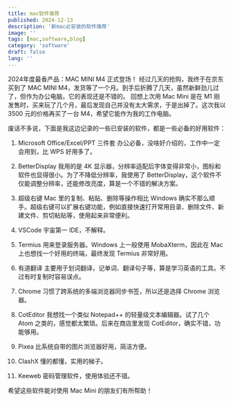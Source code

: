 ```yaml
---
title: mac软件推荐
published: 2024-12-13
description: '新mac必安装的软件推荐'
image: ''
tags: [mac,software,blog]
category: 'software'
draft: false 
lang: ''
---
```


2024年度最香产品：MAC MINI M4 正式登场！
经过几天的抢购，我终于在京东买到了 MAC MINI M4，发货等了一个月。到手后折腾了几天，虽然新鲜劲儿过了，但作为办公电脑，它的表现还是不错的。
回想上次用 Mac Mini 是在 M1 刚发售时，买来玩了几个月，最后发现自己并没有太大需求，于是出掉了。这次我以 3500 元的价格再买了一台 M4，希望它能作为我的工作电脑。

废话不多说，下面是我这边记录的一些已安装的软件，都是一些必备的好用软件：

1. Microsoft Office/Excel/PPT 三件套
办公必备，没啥好介绍的，工作中一定会用到，比 WPS 好用多了。

2. BetterDisplay
我用的是 4K 显示器，分辨率适配后字体变得非常小，图标和软件也显得很小。为了不降低分辨率，我使用了 BetterDisplay，这个软件不仅能调整分辨率，还能修改亮度，算是一个不错的解决方案。

3. 超级右键
Mac 里的复制、粘贴、删除等操作相比 Windows 确实不那么顺手。超级右键可以扩展右键功能，例如直接快速打开常用目录、删除文件、新建文件、剪切粘贴等，使用起来非常便利。

4. VSCode
宇宙第一 IDE，不解释。

5. Termius
用来登录服务器。Windows 上一般使用 MobaXterm，因此在 Mac 上也想找一个好用的终端，最终发现 Termius 非常好用。

6. 有道翻译
主要用于划词翻译，记单词、翻译句子等，算是学习英语的工具。不过有时复制时容易误点。

7. Chrome
习惯了跨系统的多端浏览器同步书签，所以还是选择 Chrome 浏览器。

8. CotEditor
我想找一个类似 Notepad++ 的轻量级文本编辑器。试了几个 Atom 之类的，感觉都太繁琐。后来在商店里发现 CotEditor，确实不错，功能够用。

9. Pixea
比系统自带的图片浏览器好用，简洁方便。

10. ClashX
懂的都懂，实用的梯子。

11. Keeweb
密码管理软件，使用体验还不错。

希望这些软件能对使用 Mac Mini 的朋友们有所帮助！
